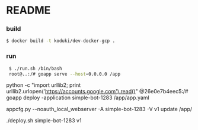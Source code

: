 README
==================

### build

```bash
$ docker build -t koduki/dev-docker-gcp .
```

### run

```bash
 $ ./run.sh /bin/bash
 root@..:/# goapp serve --host=0.0.0.0 /app
```

python -c "import urllib2; print urllib2.urlopen('https://accounts.google.com').read()"
@26e0e7b4eec5:/# goapp deploy -application simple-bot-1283 /app/app.yaml

appcfg.py --noauth_local_webserver -A simple-bot-1283 -V v1 update /app/

./deploy.sh simple-bot-1283 v1
